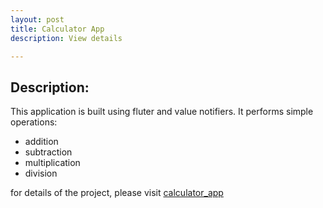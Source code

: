 ```yaml
---
layout: post
title: Calculator App
description: View details

---
```




## Description:


This application is built using fluter and value notifiers. It performs simple operations:
- addition
- subtraction
- multiplication
- division

for details of the project, please visit [calculator_app](https://github.com/SyedOsamaAhmed/calculator_app)